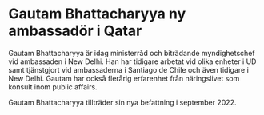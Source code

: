# Gautam Bhattacharyya ny ambassadör i Qatar

Gautam Bhattacharyya är idag ministerråd och biträdande myndighetschef vid ambassaden i New Delhi. Han har tidigare arbetat vid olika enheter i UD samt tjänstgjort vid ambassaderna i Santiago de Chile och även tidigare i New Delhi. Gautam har också flerårig erfarenhet från näringslivet som konsult inom public affairs.

Gautam Bhattacharyya tillträder sin nya befattning i september 2022\.
